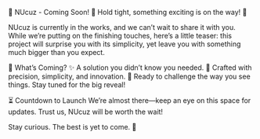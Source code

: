 🚧 NUcuz - Coming Soon! 🚧
Hold tight, something exciting is on the way! 🎉

NUcuz is currently in the works, and we can’t wait to share it with you. While we’re putting on the finishing touches, here’s a little teaser: this project will surprise you with its simplicity, yet leave you with something much bigger than you expect.

🔮 What’s Coming?
✨ A solution you didn’t know you needed.
🔧 Crafted with precision, simplicity, and innovation.
🚀 Ready to challenge the way you see things.
Stay tuned for the big reveal!

⏳ Countdown to Launch
We’re almost there—keep an eye on this space for updates. Trust us, NUcuz will be worth the wait!

Stay curious. The best is yet to come. 👀